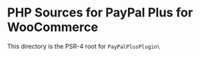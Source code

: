 # PHP Sources for PayPal Plus for WooCommerce

This directory is the PSR-4 root for `PayPalPlusPlugin\`